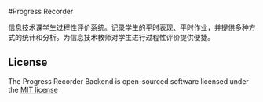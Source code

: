 #Progress Recorder

信息技术课学生过程性评价系统。记录学生的平时表现、平时作业，并提供多种方式的统计和分析。为信息技术教师对学生进行过程性评价提供便捷。


## License

The Progress Recorder Backend is open-sourced software licensed under the [MIT license](http://opensource.org/licenses/MIT)